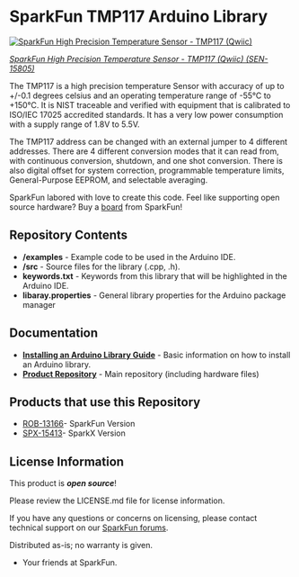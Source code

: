SparkFun TMP117 Arduino Library
========================================

[![SparkFun High Precision Temperature Sensor - TMP117 (Qwiic)](https://cdn.sparkfun.com//assets/parts/1/4/4/3/0/15805-SparkFun_High_Precision_Temperature_Sensor_-_TMP117__Qwiic_-01.jpg)](https://www.sparkfun.com/products/15805)

[*SparkFun High Precision Temperature Sensor - TMP117 (Qwiic) (SEN-15805)*](https://www.sparkfun.com/products/15805)

The TMP117 is a high precision temperature Sensor with accuracy of up to +/-0.1 degrees celsius and an operating temperature range of -55°C to +150°C. It is NIST traceable and verified with equipment that is calibrated to ISO/IEC 17025 accredited standards. It has a very low power consumption with a supply range of 1.8V to 5.5V. 

The TMP117 address can be changed with an external jumper to 4 different addresses. There are 4 different conversion modes that it can read from, with continuous conversion, shutdown, and one shot conversion. There is also digital offset for system correction, programmable temperature limits, General-Purpose EEPROM, and selectable averaging. 

SparkFun labored with love to create this code. Feel like supporting open source hardware? 
Buy a [board](https://www.sparkfun.com/products/15805) from SparkFun!

Repository Contents
-------------------

* **/examples** - Example code to be used in the Arduino IDE.
* **/src** - Source files for the library (.cpp, .h).
* **keywords.txt** - Keywords from this library that will be highlighted in the Arduino IDE.
* **libaray.properties** - General library properties for the Arduino package manager

Documentation
--------------

* **[Installing an Arduino Library Guide](https://learn.sparkfun.com/tutorials/installing-an-arduino-library)** - Basic information on how to install an Arduino library.
* **[Product Repository](https://github.com/sparkfun/SparkFun_High_Precision_Temperature_Sensor_TMP117_Qwiic)** - Main repository (including hardware files)

Products that use this Repository
--------------

* [ROB-13166](https://www.sparkfun.com/products/15805)- SparkFun Version
* [SPX-15413](https://www.sparkfun.com/products/15413)- SparkX Version

License Information
-------------------

This product is _**open source**_! 

Please review the LICENSE.md file for license information. 

If you have any questions or concerns on licensing, please contact technical support on our [SparkFun forums](https://forum.sparkfun.com/viewforum.php?f=152).

Distributed as-is; no warranty is given.

- Your friends at SparkFun.

_<COLLABORATION CREDIT>_
